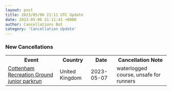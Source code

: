 ```yaml
---
layout: post
title: 2023/05/06 21:11 UTC Update
date: 2023-05-06 21:11:41 +0000
author: Cancellations Bot
category: 'Cancellation Update'
---
```


<h3>New Cancellations</h3>
<div class='hscrollable'>
<table style='width: 100%'>
    <tr>
        <th>Event</th>
        <th>Country</th>
        <th>Date</th>
        <th>Cancellation Note</th>
    </tr>
    <tr>
        <td><a href="https://www.parkrun.org.uk/cottenhamrecground-juniors">Cottenham Recreation Ground junior parkrun</a></td>
        <td>United Kingdom</td>
        <td>2023-05-07</td>
        <td>waterlogged course, unsafe for runners</td>
    </tr>
</table>
</div>

